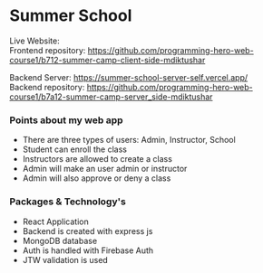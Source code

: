 <h1>Summer School</h1>

Live Website: 
<br/>
Frontend repository: https://github.com/programming-hero-web-course1/b712-summer-camp-client-side-mdiktushar
<br/>

Backend Server: https://summer-school-server-self.vercel.app/
<br/>
Backend repository: https://github.com/programming-hero-web-course1/b7a12-summer-camp-server_side-mdiktushar
<br/>


<h3>Points about my web app</h3>
<ul>
    <li>There are three types of users: Admin, Instructor, School</li>
    <li>Student can enroll the class</li>
    <li>Instructors are allowed to create a class</li>
    <li>Admin will make an user admin or instructor</li>
    <li>Admin will also approve or deny a class</li>
</ul>

<h3>Packages & Technology's</h3>
<ul>
    <li>React Application</li>
    <li>Backend is created with express js</li>
    <li>MongoDB database</li>
    <li>Auth is handled with Firebase Auth</li>
    <li>JTW validation is used</li>
</ul>